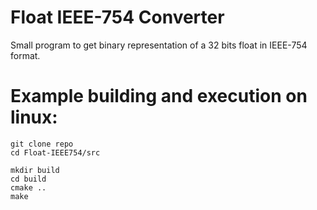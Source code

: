 # Float IEEE-754 Converter
Small program to get binary representation of a 32 bits float in IEEE-754 format.

# Example building and execution on linux:
```
git clone repo
cd Float-IEEE754/src

mkdir build
cd build
cmake ..
make
```
